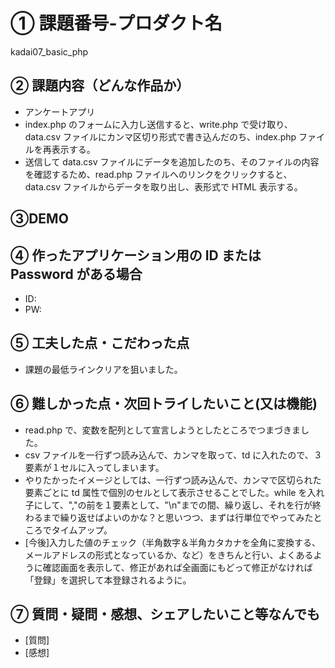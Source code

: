 # ① 課題番号-プロダクト名

kadai07_basic_php

## ② 課題内容（どんな作品か）

- アンケートアプリ
- index.php のフォームに入力し送信すると、write.php で受け取り、data.csv ファイルにカンマ区切り形式で書き込んだのち、index.php ファイルを再表示する。
- 送信して data.csv ファイルにデータを追加したのち、そのファイルの内容を確認するため、read.php ファイルへのリンクをクリックすると、data.csv ファイルからデータを取り出し、表形式で HTML 表示する。

## ③DEMO

## ④ 作ったアプリケーション用の ID または Password がある場合

- ID:
- PW:

## ⑤ 工夫した点・こだわった点

- 課題の最低ラインクリアを狙いました。

## ⑥ 難しかった点・次回トライしたいこと(又は機能)

- read.php で、変数を配列として宣言しようとしたところでつまづきました。
- csv ファイルを一行ずつ読み込んで、カンマを取って、td に入れたので、３要素が１セルに入ってしまいます。
- やりたかったイメージとしては、一行ずつ読み込んで、カンマで区切られた要素ごとに td 属性で個別のセルとして表示させることでした。while を入れ子にして、","の前を１要素として、"\n"までの間、繰り返し、それを行が終わるまで繰り返せばよいのかな？と思いつつ、まずは行単位でやってみたところでタイムアップ。
- [今後]入力した値のチェック（半角数字＆半角カタカナを全角に変換する、メールアドレスの形式となっているか、など）をきちんと行い、よくあるように確認画面を表示して、修正があれば全画面にもどって修正がなければ「登録」を選択して本登録されるように。

## ⑦ 質問・疑問・感想、シェアしたいこと等なんでも

- [質問]
- [感想]

